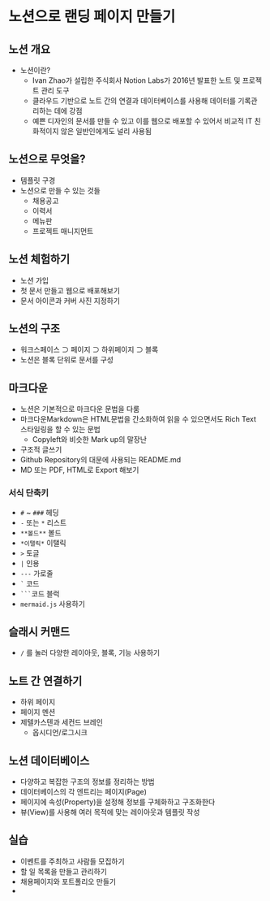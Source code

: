 # 노션으로 랜딩 페이지 만들기

## 노션 개요

- 노션이란?
	- Ivan Zhao가 설립한 주식회사 Notion Labs가 2016년 발표한 노트 및 프로젝트 관리 도구
	- 클라우드 기반으로 노트 간의 연결과 데이터베이스를 사용해 데이터를 기록관리하는 데에 강점
	- 예쁜 디자인의 문서를 만들 수 있고 이를 웹으로 배포할 수 있어서 비교적 IT 친화적이지 않은 일반인에게도 널리 사용됨

## 노션으로 무엇을?

- 템플릿 구경
- 노션으로 만들 수 있는 것들
	- 채용공고
	- 이력서
	- 메뉴판
	- 프로젝트 매니지먼트

## 노션 체험하기

- 노션 가입
- 첫 문서 만들고 웹으로 배포해보기
- 문서 아이콘과 커버 사진 지정하기

## 노션의 구조

- 워크스페이스 ⊃ 페이지 ⊃ 하위페이지 ⊃ 블록
- 노션은 블록 단위로 문서를 구성

## 마크다운

- 노션은 기본적으로 마크다운 문법을 다룸
- 마크다운Markdown은 HTML문법을 간소화하여 읽을 수 있으면서도 Rich Text 스타일링을 할 수 있는 문법
	- Copyleft와 비슷한 Mark up의 말장난
- 구조적 글쓰기
- Github Repository의 대문에 사용되는 README.md
- MD 또는 PDF, HTML로 Export 해보기

### 서식 단축키

- `#` ~ `###` 헤딩
- `-` 또는 `*` 리스트
- `**볼드**` 볼드
- `*이탤릭*` 이탤릭
- `>` 토글
- `|` 인용
-  `---` 가로줄
- `` ` `` 코드
- `` ``` ``코드 블럭
- `mermaid.js` 사용하기

## 슬래시 커맨드

- `/` 를 눌러 다양한 레이아웃, 블록, 기능 사용하기

## 노트 간 연결하기

- 하위 페이지
- 페이지 멘션
- 제텔카스텐과 세컨드 브레인
	- 옵시디언/로그시크

## 노션 데이터베이스

- 다양하고 복잡한 구조의 정보를 정리하는 방법
- 데이터베이스의 각 엔트리는 페이지(Page)
- 페이지에 속성(Property)을 설정해 정보를 구체화하고 구조화한다
- 뷰(View)를 사용해 여러 목적에 맞는 레이아웃과 템플릿 작성

## 실습

- 이벤트를 주최하고 사람들 모집하기
- 할 일 목록을 만들고 관리하기
- 채용페이지와 포트폴리오 만들기
- 